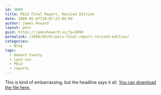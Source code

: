 ```yaml
---
id: 3099
title: PELU Final Report, Revised Edition
date: 2008-05-07T20:07:23-04:00
author: James Howard
layout: post
guid: https://jameshoward.us/?p=3099
permalink: /2008/05/07/pelu-final-report-revised-edition/
categories:
  - Blog
tags:
  - Howard County
  - land use
  - PELU
  - reports
---
```

This is kind of embarrassing, but the headline says it all.  <a href="https://jameshoward.us/wp-content/uploads/2015/10/pelu-report-rev.pdf">You can download the file here.</a>
